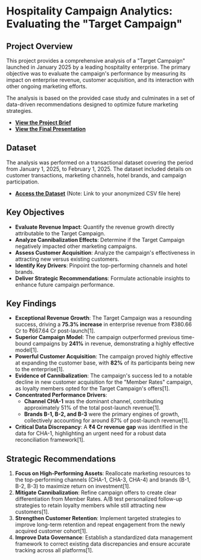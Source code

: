 # Hospitality Campaign Analytics: Evaluating the "Target Campaign"

## Project Overview

This project provides a comprehensive analysis of a "Target Campaign" launched in January 2025 by a leading hospitality enterprise. The primary objective was to evaluate the campaign's performance by measuring its impact on enterprise revenue, customer acquisition, and its interaction with other ongoing marketing efforts.

The analysis is based on the provided case study and culminates in a set of data-driven recommendations designed to optimize future marketing strategies.

*   **[View the Project Brief](./Case/Project-Overview.pdf)**
*   **[View the Final Presentation](./docs/ShubhamThakur_SCMHRD_TransOrgAnalytics.pdf)**

## Dataset

The analysis was performed on a transactional dataset covering the period from January 1, 2025, to February 1, 2025. The dataset included details on customer transactions, marketing channels, hotel brands, and campaign participation.

*   **[Access the Dataset](./data/anonymized_campaign_data.csv)** (Note: Link to your anonymized CSV file here)

## Key Objectives

*   **Evaluate Revenue Impact**: Quantify the revenue growth directly attributable to the Target Campaign.
*   **Analyze Cannibalization Effects**: Determine if the Target Campaign negatively impacted other marketing campaigns.
*   **Assess Customer Acquisition**: Analyze the campaign's effectiveness in attracting new versus existing customers.
*   **Identify Key Drivers**: Pinpoint the top-performing channels and hotel brands.
*   **Deliver Strategic Recommendations**: Formulate actionable insights to enhance future campaign performance.

## Key Findings

*   **Exceptional Revenue Growth**: The Target Campaign was a resounding success, driving a **75.3% increase** in enterprise revenue from ₹380.66 Cr to ₹667.64 Cr post-launch[1].
*   **Superior Campaign Model**: The campaign outperformed previous time-bound campaigns by **241%** in revenue, demonstrating a highly effective model[1].
*   **Powerful Customer Acquisition**: The campaign proved highly effective at expanding the customer base, with **82%** of its participants being new to the enterprise[1].
*   **Evidence of Cannibalization**: The campaign's success led to a notable decline in new customer acquisition for the "Member Rates" campaign, as loyalty members opted for the Target Campaign's offers[1].
*   **Concentrated Performance Drivers**:
    *   **Channel CHA-1** was the dominant channel, contributing approximately 51% of the total post-launch revenue[1].
    *   **Brands B-1, B-2, and B-3** were the primary engines of growth, collectively accounting for around 87% of post-launch revenue[1].
*   **Critical Data Discrepancy**: A **₹4 Cr revenue gap** was identified in the data for CHA-1, highlighting an urgent need for a robust data reconciliation framework[1].

## Strategic Recommendations

1.  **Focus on High-Performing Assets**: Reallocate marketing resources to the top-performing channels (CHA-1, CHA-3, CHA-4) and brands (B-1, B-2, B-3) to maximize return on investment[1].
2.  **Mitigate Cannibalization**: Refine campaign offers to create clear differentiation from Member Rates. A/B test personalized follow-up strategies to retain loyalty members while still attracting new customers[1].
3.  **Strengthen Customer Retention**: Implement targeted strategies to improve long-term retention and repeat engagement from the newly acquired customer cohort[1].
4.  **Improve Data Governance**: Establish a standardized data management framework to correct existing data discrepancies and ensure accurate tracking across all platforms[1].
